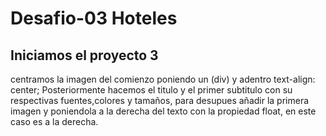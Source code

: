 # Desafio-03 Hoteles

## Iniciamos el proyecto 3

centramos la imagen del comienzo poniendo un (div) y adentro text-align: center; Posteriormente hacemos el titulo y el primer subtitulo con su respectivas fuentes,colores y tamaños, para desupues añadir la primera imagen y poniendola a la derecha del texto con la propiedad float, en este caso es a la derecha.